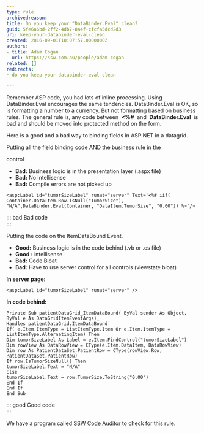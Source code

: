 ```yaml
---
type: rule
archivedreason: 
title: Do you keep your "DataBinder.Eval" clean?
guid: 5fe6a6bd-2ff2-4db7-8a4f-cfcfa5dcd2d3
uri: keep-your-databinder-eval-clean
created: 2016-09-01T18:07:57.0000000Z
authors:
- title: Adam Cogan
  url: https://ssw.com.au/people/adam-cogan
related: []
redirects:
- do-you-keep-your-databinder-eval-clean

---
```


Remember ASP code, you had lots of inline processing. Using DataBinder.Eval encourages the same tendencies. DataBinder.Eval is OK, so is formatting a number to a currency. But not formatting based on business rules. The general rule is, any code between  **&lt;%#**  and  **DataBinder.Eval**  is bad and should be moved into protected method on the form.

Here is a good and a bad way to binding fields in ASP.NET in a datagrid.

Putting all the field binding code AND the business rule in the

control

* **Bad:** Business logic is in the presentation layer (.aspx file)
* **Bad:** No intellisense
* **Bad:** Compile errors are not picked up


<!--endintro-->





```
<asp:Label id="tumorSizeLabel" runat="server" Text='<%# iif( Container.DataItem.Row.IsNull("TumorSize"), "N/A",DataBinder.Eval(Container, "DataItem.TumorSize", "0.00")) %>'/>
```




::: bad
Bad code  
:::

Putting the code on the ItemDataBound Event.

* **Good:** Business logic is in the code behind (.vb or .cs file)
* **Good** **:** intellisense
* **Bad:** Code Bloat
* **Bad:** Have to use server control for all controls (viewstate bloat)


**In server page:**



```
<asp:Label id="tumorSizeLabel" runat="server" />
```



**In code behind:**



```
Private Sub patientDataGrid_ItemDataBound( ByVal sender As Object, ByVal e As DataGridItemEventArgs)_
Handles patientDataGrid.ItemDataBound
If( e.Item.ItemType = ListItemType.Item Or e.Item.ItemType = ListItemType.AlternatingItem) Then
Dim tumorSizeLabel As Label = e.Item.FindControl("tumorSizeLabel")
Dim rowView As DataRowView = CType(e.Item.DataItem, DataRowView)
Dim row As PatientDataSet.PatientRow = CType(rowView.Row, PatientDataSet.PatientRow)
If row.IsTumorSizeNull() Then
tumorSizeLabel.Text = "N/A"
Else
tumorSizeLabel.Text = row.TumorSize.ToString("0.00")
End If
End If
End Sub
```




::: good
Good code  
:::

We have a program called [SSW Code Auditor](https&#58;//www.ssw.com.au/ssw/CodeAuditor/) to check for this rule.
